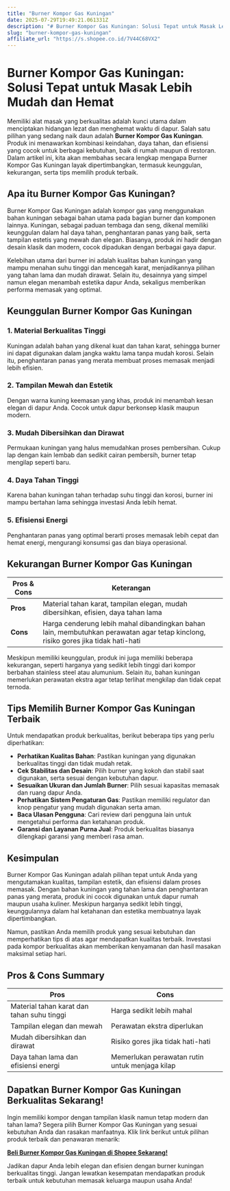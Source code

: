 ```yaml
---
title: "Burner Kompor Gas Kuningan"
date: 2025-07-29T19:49:21.061331Z
description: "# Burner Kompor Gas Kuningan: Solusi Tepat untuk Masak Lebih Mudah dan Hemat..."
slug: "burner-kompor-gas-kuningan"
affiliate_url: "https://s.shopee.co.id/7V44C68VX2"
---
```

# Burner Kompor Gas Kuningan: Solusi Tepat untuk Masak Lebih Mudah dan Hemat

Memiliki alat masak yang berkualitas adalah kunci utama dalam menciptakan hidangan lezat dan menghemat waktu di dapur. Salah satu pilihan yang sedang naik daun adalah **Burner Kompor Gas Kuningan**. Produk ini menawarkan kombinasi keindahan, daya tahan, dan efisiensi yang cocok untuk berbagai kebutuhan, baik di rumah maupun di restoran. Dalam artikel ini, kita akan membahas secara lengkap mengapa Burner Kompor Gas Kuningan layak dipertimbangkan, termasuk keunggulan, kekurangan, serta tips memilih produk terbaik.

## Apa itu Burner Kompor Gas Kuningan?

Burner Kompor Gas Kuningan adalah kompor gas yang menggunakan bahan kuningan sebagai bahan utama pada bagian burner dan komponen lainnya. Kuningan, sebagai paduan tembaga dan seng, dikenal memiliki keunggulan dalam hal daya tahan, penghantaran panas yang baik, serta tampilan estetis yang mewah dan elegan. Biasanya, produk ini hadir dengan desain klasik dan modern, cocok dipadukan dengan berbagai gaya dapur.

Kelebihan utama dari burner ini adalah kualitas bahan kuningan yang mampu menahan suhu tinggi dan mencegah karat, menjadikannya pilihan yang tahan lama dan mudah dirawat. Selain itu, desainnya yang simpel namun elegan menambah estetika dapur Anda, sekaligus memberikan performa memasak yang optimal.

## Keunggulan Burner Kompor Gas Kuningan

### 1. Material Berkualitas Tinggi
Kuningan adalah bahan yang dikenal kuat dan tahan karat, sehingga burner ini dapat digunakan dalam jangka waktu lama tanpa mudah korosi. Selain itu, penghantaran panas yang merata membuat proses memasak menjadi lebih efisien.

### 2. Tampilan Mewah dan Estetik
Dengan warna kuning keemasan yang khas, produk ini menambah kesan elegan di dapur Anda. Cocok untuk dapur berkonsep klasik maupun modern.

### 3. Mudah Dibersihkan dan Dirawat
Permukaan kuningan yang halus memudahkan proses pembersihan. Cukup lap dengan kain lembab dan sedikit cairan pembersih, burner tetap mengilap seperti baru.

### 4. Daya Tahan Tinggi
Karena bahan kuningan tahan terhadap suhu tinggi dan korosi, burner ini mampu bertahan lama sehingga investasi Anda lebih hemat.

### 5. Efisiensi Energi
Penghantaran panas yang optimal berarti proses memasak lebih cepat dan hemat energi, mengurangi konsumsi gas dan biaya operasional.

## Kekurangan Burner Kompor Gas Kuningan

| **Pros & Cons** | **Keterangan** |
|------------------|----------------|
| **Pros** | Material tahan karat, tampilan elegan, mudah dibersihkan, efisien, daya tahan lama |
| **Cons** | Harga cenderung lebih mahal dibandingkan bahan lain, membutuhkan perawatan agar tetap kinclong, risiko gores jika tidak hati-hati |

Meskipun memiliki keunggulan, produk ini juga memiliki beberapa kekurangan, seperti harganya yang sedikit lebih tinggi dari kompor berbahan stainless steel atau alumunium. Selain itu, bahan kuningan memerlukan perawatan ekstra agar tetap terlihat mengkilap dan tidak cepat ternoda.

## Tips Memilih Burner Kompor Gas Kuningan Terbaik

Untuk mendapatkan produk berkualitas, berikut beberapa tips yang perlu diperhatikan:

- **Perhatikan Kualitas Bahan**: Pastikan kuningan yang digunakan berkualitas tinggi dan tidak mudah retak.
- **Cek Stabilitas dan Desain**: Pilih burner yang kokoh dan stabil saat digunakan, serta sesuai dengan kebutuhan dapur.
- **Sesuaikan Ukuran dan Jumlah Burner**: Pilih sesuai kapasitas memasak dan ruang dapur Anda.
- **Perhatikan Sistem Pengaturan Gas**: Pastikan memiliki regulator dan knop pengatur yang mudah digunakan serta aman.
- **Baca Ulasan Pengguna**: Cari review dari pengguna lain untuk mengetahui performa dan ketahanan produk.
- **Garansi dan Layanan Purna Jual**: Produk berkualitas biasanya dilengkapi garansi yang memberi rasa aman.

## Kesimpulan

Burner Kompor Gas Kuningan adalah pilihan tepat untuk Anda yang mengutamakan kualitas, tampilan estetik, dan efisiensi dalam proses memasak. Dengan bahan kuningan yang tahan lama dan penghantaran panas yang merata, produk ini cocok digunakan untuk dapur rumah maupun usaha kuliner. Meskipun harganya sedikit lebih tinggi, keunggulannya dalam hal ketahanan dan estetika membuatnya layak dipertimbangkan.

Namun, pastikan Anda memilih produk yang sesuai kebutuhan dan memperhatikan tips di atas agar mendapatkan kualitas terbaik. Investasi pada kompor berkualitas akan memberikan kenyamanan dan hasil masakan maksimal setiap hari.

## Pros & Cons Summary

| **Pros** | **Cons** |
|------------|------------|
| Material tahan karat dan tahan suhu tinggi | Harga sedikit lebih mahal |
| Tampilan elegan dan mewah | Perawatan ekstra diperlukan |
| Mudah dibersihkan dan dirawat | Risiko gores jika tidak hati-hati |
| Daya tahan lama dan efisiensi energi | Memerlukan perawatan rutin untuk menjaga kilap |

## Dapatkan Burner Kompor Gas Kuningan Berkualitas Sekarang!

Ingin memiliki kompor dengan tampilan klasik namun tetap modern dan tahan lama? Segera pilih Burner Kompor Gas Kuningan yang sesuai kebutuhan Anda dan rasakan manfaatnya. Klik link berikut untuk pilihan produk terbaik dan penawaran menarik:

[**Beli Burner Kompor Gas Kuningan di Shopee Sekarang!**](https://s.shopee.co.id/7V44C68VX2)

Jadikan dapur Anda lebih elegan dan efisien dengan burner kuningan berkualitas tinggi. Jangan lewatkan kesempatan mendapatkan produk terbaik untuk kebutuhan memasak keluarga maupun usaha Anda!